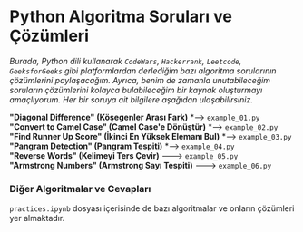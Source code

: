 # Python Algoritma Soruları ve Çözümleri

*Burada, Python dili kullanarak `CodeWars`, `Hackerrank`, `Leetcode`, `GeeksforGeeks` gibi platformlardan derlediğim bazı algoritma sorularının çözümlerini paylaşacağım. Ayrıca, benim de zamanla unutabileceğim soruların çözümlerini kolayca bulabileceğim bir kaynak oluşturmayı amaçlıyorum. Her bir soruya ait bilgilere aşağıdan ulaşabilirsiniz.*

**"Diagonal Difference" (Köşegenler Arası Fark)** *--> `example_01.py` <br>
**"Convert to Camel Case" (Camel Case'e Dönüştür)** *--> `example_02.py` <br>
**"Find Runner Up Score" (İkinci En Yüksek Elemanı Bul)** *--> `example_03.py` <br>
**"Pangram Detection" (Pangram Tespiti)** *--> `example_04.py` <br>
**"Reverse Words" (Kelimeyi Ters Çevir)** ---> `example_05.py` <br>
**"Armstrong Numbers" (Armstrong Sayı Tespiti)** ---> `example_06.py` <br>

### Diğer Algoritmalar ve Cevapları

`practices.ipynb` dosyası içerisinde de bazı algoritmalar ve onların çözümleri yer almaktadır.

